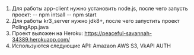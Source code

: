 1. Для работы app-client нужно установить node.js, после чего запусть проект:
	-- npm intsall
	-- npm start
2. Для работы kr3_server нужно jdk8+, после чего запустить проект PolingApp.java
3. Проект выложен на Heroku: https://peaceful-savannah-34389.herokuapp.com/
4. Используются следующие API: Amazaon AWS S3, VkAPI AUTH